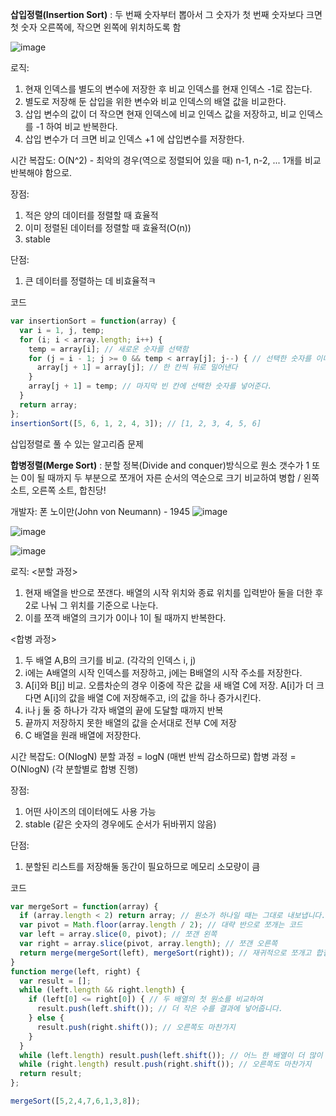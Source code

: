 **삽입정렬(Insertion Sort)**
: 두 번째 숫자부터 뽑아서 그 숫자가 첫 번째 숫자보다 크면 첫 숫자 오른쪽에, 작으면 왼쪽에 위치하도록 함

![image](https://user-images.githubusercontent.com/40848630/47824978-dc9d1780-ddb2-11e8-8e8a-2b9374f15b09.png)

로직: 
1) 현재 인덱스를 별도의 변수에 저장한 후 비교 인덱스를 현재 인덱스 -1로 잡는다.
2) 별도로 저장해 둔 삽입을 위한 변수와 비교 인덱스의 배열 값을 비교한다.
3) 삽입 변수의 값이 더 작으면 현재 인덱스에 비교 인덱스 값을 저장하고, 비교 인덱스를 -1 하여 비교 반복한다.
4) 삽입 변수가 더 크면 비교 인덱스 +1 에 삽입변수를 저장한다. 

시간 복잡도: O(N^2) - 최악의 경우(역으로 정렬되어 있을 때) n-1, n-2, ... 1개를 비교 반복해야 함으로. 

장점: 
1) 적은 양의 데이터를 정렬할 때 효율적
2) 이미 정렬된 데이터를 정렬할 때 효율적(O(n))
3) stable

단점: 
1) 큰 데이터를 정렬하는 데 비효율적ㅋ


코드
```javascript
var insertionSort = function(array) {
  var i = 1, j, temp;
  for (i; i < array.length; i++) {
    temp = array[i]; // 새로운 숫자를 선택함
    for (j = i - 1; j >= 0 && temp < array[j]; j--) { // 선택한 숫자를 이미 정렬된 숫자들과 비교하며 넣을 위치를 찾는 과정, 선택한 숫자가 정렬된 숫자보다 작으면
      array[j + 1] = array[j]; // 한 칸씩 뒤로 밀어낸다
    }
    array[j + 1] = temp; // 마지막 빈 칸에 선택한 숫자를 넣어준다.
  }
  return array;
};
insertionSort([5, 6, 1, 2, 4, 3]); // [1, 2, 3, 4, 5, 6]
```

삽입정렬로 풀 수 있는 알고리즘 문제



**합병정렬(Merge Sort)**
: 분할 정복(Divide and conquer)방식으로 원소 갯수가 1 또는 0이 될 때까지 두 부분으로 쪼개어 자른 순서의 역순으로 크기 비교하여 병합 / 왼쪽 소트, 오른쪽 소트, 합친당!

개발자: 폰 노이만(John von Neumann) - 1945
![image](https://user-images.githubusercontent.com/40848630/47828051-a2d50c80-ddc4-11e8-984d-0d0775f80c2a.png)

![image](https://user-images.githubusercontent.com/40848630/47840944-4e00b880-ddfb-11e8-824e-2334a27f3150.png)

![image](https://user-images.githubusercontent.com/40848630/47839320-b9e02280-ddf5-11e8-8c3e-83c19eaeb184.png)

로직: 
<분할 과정>
1. 현재 배열을 반으로 쪼갠다. 배열의 시작 위치와 종료 위치를 입력받아 둘을 더한 후 2로 나눠 그 위치를 기준으로 나눈다.
2. 이를 쪼객 배열의 크기가 0이나 1이 될 때까지 반복한다. 

<합병 과정>
1. 두 배열 A,B의 크기를 비교. (각각의 인덱스 i, j)
2. i에는 A배열의 시작 인덱스를 저장하고, j에는 B배열의 시작 주소를 저장한다.
3. A[i]와 B[j] 비교. 오름차순의 경우 이중에 작은 값을 새 배열 C에 저장. A[i]가 더 크다면 A[i]의 값을 배열 C에 저장해주고, i의 값을 하나 증가시킨다.
4. i나 j 둘 중 하나가 각자 배열의 끝에 도달할 때까지 반복
5. 끝까지 저장하지 못한 배열의 값을 순서대로 전부 C에 저장
6. C 배열을 원래 배열에 저장한다.


시간 복잡도: O(NlogN)
분할 과정 = logN (매번 반씩 감소하므로)
합병 과정 = O(NlogN) (각 분할별로 합병 진행)

장점: 
1) 어떤 사이즈의 데이터에도 사용 가능
2) stable (같은 숫자의 경우에도 순서가 뒤바뀌지 않음) 

단점:
1) 분할된 리스트를 저장해둘 동간이 필요하므로 메모리 소모량이 큼 

코드
```javascript
var mergeSort = function(array) {
  if (array.length < 2) return array; // 원소가 하나일 때는 그대로 내보냅니다.
  var pivot = Math.floor(array.length / 2); // 대략 반으로 쪼개는 코드
  var left = array.slice(0, pivot); // 쪼갠 왼쪽
  var right = array.slice(pivot, array.length); // 쪼갠 오른쪽
  return merge(mergeSort(left), mergeSort(right)); // 재귀적으로 쪼개고 합칩니다.
}
function merge(left, right) {
  var result = [];
  while (left.length && right.length) {
    if (left[0] <= right[0]) { // 두 배열의 첫 원소를 비교하여
      result.push(left.shift()); // 더 작은 수를 결과에 넣어줍니다.
    } else {
      result.push(right.shift()); // 오른쪽도 마찬가지
    }
  }
  while (left.length) result.push(left.shift()); // 어느 한 배열이 더 많이 남았다면 나머지를 다 넣어줍니다.
  while (right.length) result.push(right.shift()); // 오른쪽도 마찬가지
  return result;
};

mergeSort([5,2,4,7,6,1,3,8]); 